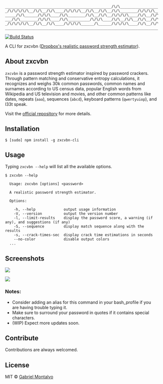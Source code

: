 ```
_________________________________________________/\/\_______________________/\/\/\/\___/\/\______/\/\/\/\__
_/\/\/\/\/\__/\/\__/\/\____/\/\/\/\__/\/\__/\/\__/\/\________/\/\/\/\_____/\/\_________/\/\________/\/\____
_____/\/\______/\/\/\____/\/\________/\/\__/\/\__/\/\/\/\____/\/\__/\/\___/\/\_________/\/\________/\/\____
___/\/\________/\/\/\____/\/\__________/\/\/\____/\/\__/\/\__/\/\__/\/\___/\/\_________/\/\/\/\____/\/\____
_/\/\/\/\/\__/\/\__/\/\____/\/\/\/\______/\______/\/\/\/\____/\/\__/\/\_____/\/\/\/\___/\/\/\/\__/\/\/\/\__
___________________________________________________________________________________________________________
```
[![Build Status](https://travis-ci.org/gmontalvoriv/zxcvbn-cli.svg)](https://travis-ci.org/gmontalvoriv/zxcvbn-cli)

A CLI for zxcvbn ([Dropbox's realistic password strength estimator](https://blogs.dropbox.com/tech/2012/04/zxcvbn-realistic-password-strength-estimation/)).

## About zxcvbn

`zxcvbn` is a password strength estimator inspired by password crackers. Through pattern matching and conservative entropy calculations, it recognizes and weighs 30k common passwords, common names and surnames according to US census data, popular English words from Wikipedia and US television and movies, and other common patterns like dates, repeats (`aaa`), sequences (`abcd`), keyboard patterns (`qwertyuiop`), and l33t speak.

Visit the [official repository](https://github.com/dropbox/zxcvbn) for more details.

## Installation

```
$ [sudo] npm install -g zxcvbn-cli
```

## Usage

Typing `zxcvbn --help` will list all the available options.

```shell
$ zxcvbn --help

  Usage: zxcvbn [options] <password>

  A realistic password strength estimator.

  Options:

    -h, --help             output usage information
    -V, --version          output the version number
    -l, --limit-results    display the password score, a warning (if any), and suggestions (if any)
    -S, --sequence         display match sequence along with the results
    -s, --crack-times-sec  display crack time estimations in seconds
    --no-color             disable output colors
  ...

```

## Screenshots

![](https://github.com/gmontalvoriv/zxcvbn-cli/blob/master/screenshots/sc1.png)

![](https://github.com/gmontalvoriv/zxcvbn-cli/blob/master/screenshots/sc2.png)

### Notes:

- Consider adding an alias for this command in your bash_profile if you are having trouble typing it.
- Make sure to surround your password in quotes if it contains special characters.
- (WIP) Expect more updates soon.

## Contribute

Contributions are always welcomed.

## License

MIT © [Gabriel Montalvo](http://gmontalvoriv.github.io/)
